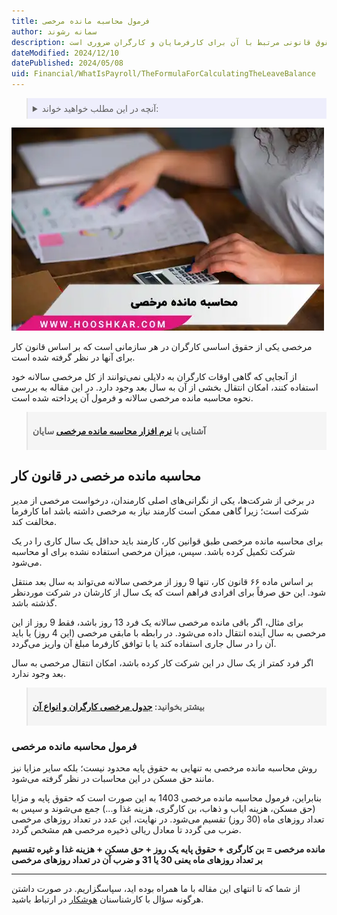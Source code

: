 ```yaml
---
title: فرمول محاسبه مانده مرخصی
author: سمانه رشوند
description: مبلغ مرخصی مانده بر اساس حقوق و مزایای دریافتی کارگر و با استفاده از فرمول ارائه شده در این مقاله محاسبه می‌شود. آگاهی از فرمول محاسبه مانده مرخصی و حقوق قانونی مرتبط با آن برای کارفرمایان و کارگران ضروری است.
dateModified: 2024/12/10
datePublished: 2024/05/08
uid: Financial/WhatIsPayroll/TheFormulaForCalculatingTheLeaveBalance
---
```

<blockquote style="background-color:#eeeefc; padding:0.5rem">
<details>
  <summary>آنچه در این مطلب خواهید خواند:</summary>
  <ul>
    <li>محاسبه مانده مرخصی در قانون کار</li>
    <li>فرمول محاسبه مانده مرخصی</li>
  </ul>
</details>
</blockquote>

![محاسبه مانده مرخصی](./Images/LeaveCalculation.webp)

مرخصی یکی از حقوق اساسی کارگران در هر سازمانی است که بر اساس قانون کار برای آنها در نظر گرفته شده است.

از آنجایی که گاهی اوقات کارگران به دلایلی نمی‌توانند از کل مرخصی سالانه خود استفاده کنند، امکان انتقال بخشی از آن به سال بعد وجود دارد. در این مقاله به بررسی نحوه محاسبه مانده مرخصی سالانه و فرمول آن پرداخته شده است. 

<blockquote style="background-color:#f5f5f5; padding:0.5rem">
<p><strong>آشنایی با <a href="https://www.hooshkar.com/Software/Sayan/Module/Payroll" target="_blank">نرم افزار محاسبه مانده مرخصی</a> سایان</strong></p></blockquote>

## محاسبه مانده مرخصی در قانون کار

در برخی از شرکت‌ها، یکی از نگرانی‌های اصلی کارمندان، درخواست مرخصی از مدیر شرکت است؛ زیرا گاهی ممکن است کارمند نیاز به مرخصی داشته باشد اما کارفرما مخالفت کند.

برای محاسبه مانده مرخصی طبق قوانین کار، کارمند باید حداقل یک سال کاری را در یک شرکت تکمیل کرده باشد. سپس، میزان مرخصی استفاده نشده برای او محاسبه می‌شود.

بر اساس ماده ۶۶ قانون کار، تنها 9 روز از مرخصی سالانه می‌تواند به سال بعد منتقل شود. این حق صرفاً برای افرادی فراهم است که یک سال از کارشان در شرکت موردنظر گذشته باشد.

برای مثال، اگر باقی مانده مرخصی سالانه یک فرد 13 روز باشد، فقط 9 روز از این مرخصی به سال آینده انتقال داده می‌شود. در رابطه با مابقی مرخصی (این 4 روز) یا باید آن را در سال جاری استفاده کند یا با توافق کارفرما مبلغ آن  واریز می‌گردد.

اگر فرد کمتر از یک سال در این شرکت کار کرده باشد، امکان انتقال مرخصی به سال بعد وجود ندارد. 

<blockquote style="background-color:#f5f5f5; padding:0.5rem">
<p><strong>بیشتر بخوانید: <a href="https://www.hooshkar.com/Software/Sayan/Module/Payroll" target="_blank">جدول مرخصی کارگران و انواع آن</a></strong></p></blockquote>

### فرمول محاسبه مانده مرخصی

روش محاسبه مانده مرخصی به تنهایی به حقوق پایه محدود نیست؛ بلکه سایر مزایا نیز مانند حق مسکن در این محاسبات در نظر گرفته می‌شود. 

بنابراین، فرمول محاسبه مانده مرخصی 1403 به این صورت است که حقوق پایه و مزایا (حق مسکن، هزینه ایاب و ذهاب، بن کارگری، هزینه غذا و...) جمع می‌شوند و سپس به تعداد روزهای ماه (30 روز) تقسیم می‌شود. در نهایت، این عدد در تعداد روزهای مرخصی ضرب می گردد تا معادل ریالی ذخیره مرخصی هم مشخص گردد.

**مانده مرخصی = بن کارگری + حقوق پایه یک روز + حق مسکن + هزینه غذا و غیره تقسیم بر تعداد روزهای ماه یعنی 30 یا 31 و ضرب آن در تعداد روزهای مرخصی**

---

از شما که تا انتهای این مقاله با ما همراه بوده اید، سپاسگزاریم. در صورت داشتن هرگونه سؤال با کارشناسنان <a href="https://www.hooshkar.com" target="_blank">هوشکار</a> در ارتباط باشید.
